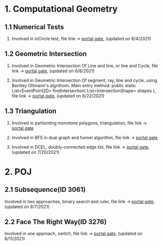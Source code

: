 # 1. Computational Geometry

## 1.1 Numerical  Tests

1. Involved in inCircle test, file link -> [portal gate](https://github.com/fengkeyleaf/Algorithm/blob/main/ComputationalGeometry/InCircleTeset/myLibraries/util/geometry/tools/Cycles.java), (updated on 8/4/2021)

## 1.2 Geometric Intersection

1. Involved in Geometric Intersection Of Line and line, or line and Cycle, file link -> [portal gate](https://github.com/fengkeyleaf/Algorithm/blob/main/ComputationalGeometry/IntersectionOfLineOrCycle/myLibraries/util/geometry/tools/GeometricIntersection.java), (updated on 6/8/2021)

2. Involved in Geometric Intersection Of segment, ray, line and cycle, using Bentley Ottmann's algrithom. Main entry method: public static List<EventPoint2D\> findIntersection( List<IntersectionShape\> shapes ), file link -> [portal gate](https://github.com/fengkeyleaf/Algorithm/blob/main/ComputationalGeometry/BentleyOttmann/myLibraries/util/geometry/tools/GeometricIntersection.java), (updated on 6/22/2021)

## 1.3 Triangulation

1. Involved in partionting monotone polygons, triangulation, file link -> [portal gate](https://github.com/fengkeyleaf/Algorithm/blob/main/ComputationalGeometry/ApplicationOfTriangulation/myLibraries/util/geometry/tools/MonotonePolygons.java)

2. Involved in BFS in dual graph and funnel algorithm, file link -> [portal gate](https://github.com/fengkeyleaf/Algorithm/blob/main/ComputationalGeometry/ApplicationOfTriangulation/myLibraries/util/graph/tools/SingleShortestPath.java)

3. Involved in DCEL, doubly-connected edge list, file link -> [portal gate](https://github.com/fengkeyleaf/Algorithm/tree/main/ComputationalGeometry/ApplicationOfTriangulation/myLibraries/util/geometry/DCEL), (updated on 7/20/2021)

# 2. POJ

## 2.1 Subsequence(ID 3061)

Involved in two approaches, binary search and ruler, file link -> [portal gate](https://github.com/fengkeyleaf/Algorithm/blob/main/POJ/ID_3061/coding/POJ/ID_3061/Subsequence.java), (updated on 8/7/2021)

## 2.2 Face The Right Way(ID 3276)

Involved in one approach, switch, file link -> [portal gate](https://github.com/fengkeyleaf/Algorithm/blob/main/POJ/ID_3276/coding/POJ/ID_3276/FaceTheRightWay.java), (updated on 8/11/2021)
